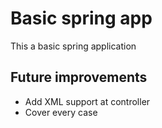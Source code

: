 # Basic spring app
This a basic spring application 

## Future improvements
- Add XML support at controller
- Cover every case